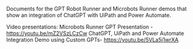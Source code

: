 Documents for the GPT Robot Runner and Microbots Runner demos that show an integration of ChatGPT with UiPath and Power Automate.

Video presentations:
Microbots Runner GPT Presentation - https://youtu.be/mZ2VSzLCzCw
ChatGPT, UiPath and Power Automate Integration Demo using Custom GPTs- https://youtu.be/5VLa5j1wrXA
